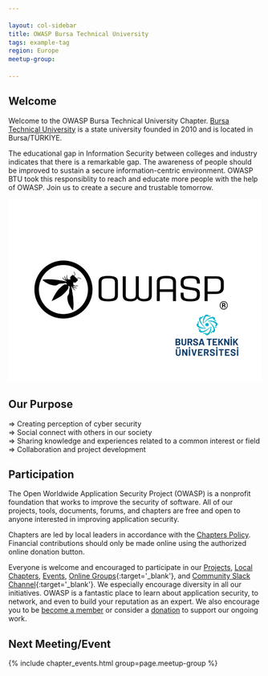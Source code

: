 ```yaml
---

layout: col-sidebar
title: OWASP Bursa Technical University
tags: example-tag
region: Europe
meetup-group:

---
```




## Welcome
Welcome to the OWASP Bursa Technical University Chapter. [Bursa Technical University](https://www.btu.edu.tr/) is a state university founded in 2010 and is located in Bursa/TÜRKİYE.

The educational gap in Information Security between colleges and industry indicates that there is a remarkable gap. The awareness of people should be improved to sustain a secure information-centric environment. OWASP BTU took this responsiblity to reach and educate more people with the help of OWASP. Join us to create a secure and trustable tomorrow.

![Owasp BTU](https://github.com/OWASP/www-chapter-bursa-technical-university/blob/main/assets/images/owasp_btu.png)

## Our Purpose
=>	Creating perception of cyber security </br>
=>  Social connect with others in our society </br>
=> 	Sharing knowledge and experiences related to a common interest or field </br>
=>	Collaboration and project development </br>

## Participation
The Open Worldwide Application Security Project (OWASP) is a nonprofit foundation that works to improve the security of software. All of our projects, tools, documents, forums, and chapters are free and open to anyone interested in improving application security. 

Chapters are led by local leaders in accordance with the [Chapters Policy](/www-policy/operational/chapters). Financial contributions should only be made online using the authorized online donation button. 

Everyone is welcome and encouraged to participate in our [Projects](/projects/), [Local Chapters](/chapters/), [Events](/events/), [Online Groups](https://groups.google.com/a/owasp.com/){:target='_blank'}, and [Community Slack Channel](https://owasp.slack.com/){:target='_blank'}. We especially encourage diversity in all our initiatives. OWASP is a fantastic place to learn about application security, to network, and even to build your reputation as an expert. We also encourage you to be [become a member](/membership/) or consider a [donation](/donate/) to support our ongoing work.

Next Meeting/Event <!-- You should keep this section as it will populate your meetup events -->
---------------------
{% include chapter_events.html group=page.meetup-group %}

<!-- You should delete this comment

Standard Chapter Page Template
This is an example of a Project or Chapter page.
Please change these items to indicate the actual information you wish to present. In addition to this information, the 'front-matter' above the text should be modified to reflect your actual information.  An explanation of each of the front-matter items is below:

{front matter for this file}

```
- layout: This is the layout used by project and chapter pages.  You should leave this value as col-sidebar
- title: This is the title of your project or chapter page, usually the name.  For example, OWASP Zed Attack Proxy or OWASP Baltimore
- tags: This is a space-delimited list of tags you associate with your project or chapter.  If you are using tabs, at least one of these tags should be unique in order to be used in the tabs files (an example tab is included in this repo) 
- region: This is the region you are in according to our data
```

{copy for this file (index.md)}
Replace the text above the commented area with your information in the format below:
```
## Welcome
Include some information here about your chapter

## Participation
The Open Worldwide Application Security Project (OWASP) is a nonprofit foundation that works to improve the security of software. All of our projects ,tools, documents, forums, and chapters are free and open to anyone interested in improving application security. 

Chapters are led by local leaders in accordance with the [Chapter Leader Handbook](/www-policy/rules-of-procedure/chapter-handbook). Financial contributions should only be made online using the authorized online donation button. To be a SPEAKER at ANY OWASP Chapter in the world simply review the [speaker agreement](/www-policy/speaker-agreement) and then contact the local chapter leader with details of what OWASP Project, independent research, or related software security topic you would like to present.

Everyone is welcome and encouraged to participate in our [Projects](/projects), [Local Chapters](/chapters), [Events](/events), [Online Groups](https://groups.google.com/a/owasp.com/){:target='_blank'}, and [Community Slack Channel](https://owasp.slack.com/){:target='_blank'}. We especially encourage diversity in all our initiatives. OWASP is a fantastic place to learn about application security, to network, and even to build your reputation as an expert. We also encourage you to be [become a member](/membership) or consider a [donation](/donate) to support our ongoing work.

## Next Meeting/Event
---------------------
{% comment %}
{% include chapter_events.html group=page.meetup-group %}
{% endcomment %}

```
{info.md}

This separate file is where you should place links to your Google Group and Meetup page. It will be automatically rendered in the column sidebar.

{leaders.md}

Another separate file that should simply include each leaders name with mailto link as a list. It will also be automatically rendered in the column sidebar.

-->
